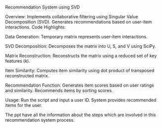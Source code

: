 Recommendation System using SVD

Overview:
Implements collaborative filtering using Singular Value Decomposition (SVD).
Generates recommendations based on user-item interactions.
Code Highlights:

Data Generation:
Temporary matrix represents user-item interactions.

SVD Decomposition:
Decomposes the matrix into U, S, and V using SciPy.

Matrix Reconstruction:
Reconstructs the matrix using a reduced set of key features (k).

Item Similarity:
Computes item similarity using dot product of transposed reconstructed matrix.

Recommendation Function:
Generates item scores based on user ratings and similarity.
Recommends items by sorting scores.

Usage:
Run the script and input a user ID.
System provides recommended items for the user.

The ppt have all the information about the steps which are involved in this recommendation system process.
